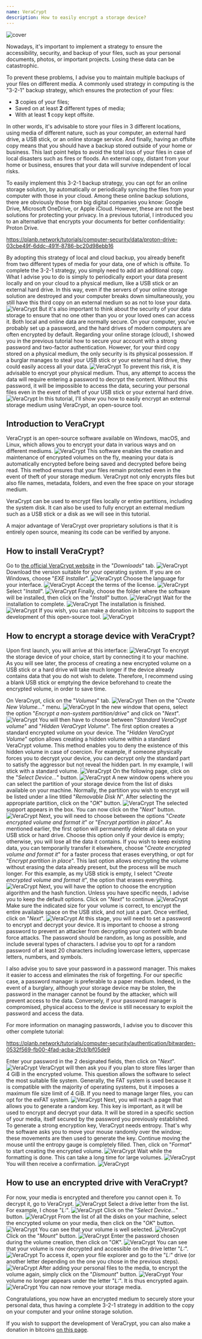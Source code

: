 ```yaml
---
name: VeraCrypt
description: How to easily encrypt a storage device?
---
```

![cover](assets/cover.webp)

Nowadays, it's important to implement a strategy to ensure the accessibility, security, and backup of your files, such as your personal documents, photos, or important projects. Losing these data can be catastrophic.

To prevent these problems, I advise you to maintain multiple backups of your files on different media. A commonly used strategy in computing is the "3-2-1" backup strategy, which ensures the protection of your files:
- **3** copies of your files;
- Saved on at least **2** different types of media;
- With at least **1** copy kept offsite.

In other words, it's advisable to store your files in 3 different locations, using media of different nature, such as your computer, an external hard drive, a USB stick, or an online storage service. And finally, having an offsite copy means that you should have a backup stored outside of your home or business. This last point helps to avoid the total loss of your files in case of local disasters such as fires or floods. An external copy, distant from your home or business, ensures that your data will survive independent of local risks.

To easily implement this 3-2-1 backup strategy, you can opt for an online storage solution, by automatically or periodically syncing the files from your computer with those in your cloud. Among these online backup solutions, there are obviously those from big digital companies you know: Google Drive, Microsoft OneDrive, or Apple iCloud. However, these are not the best solutions for protecting your privacy. In a previous tutorial, I introduced you to an alternative that encrypts your documents for better confidentiality: Proton Drive.

https://planb.network/tutorials/computer-security/data/proton-drive-03cbe49f-6ddc-491f-8786-bc20d98ebb16

By adopting this strategy of local and cloud backup, you already benefit from two different types of media for your data, one of which is offsite. To complete the 3-2-1 strategy, you simply need to add an additional copy. What I advise you to do is simply to periodically export your data present locally and on your cloud to a physical medium, like a USB stick or an external hard drive. In this way, even if the servers of your online storage solution are destroyed and your computer breaks down simultaneously, you still have this third copy on an external medium so as not to lose your data.
![VeraCrypt](assets/notext/01.webp)
But it's also important to think about the security of your data storage to ensure that no one other than you or your loved ones can access it. Both local and online data are normally secure. On your computer, you've probably set up a password, and the hard drives of modern computers are often encrypted by default. Regarding your online storage (cloud), I showed you in the previous tutorial how to secure your account with a strong password and two-factor authentication. However, for your third copy stored on a physical medium, the only security is its physical possession. If a burglar manages to steal your USB stick or your external hard drive, they could easily access all your data.
![VeraCrypt](assets/notext/02.webp)
To prevent this risk, it is advisable to encrypt your physical medium. Thus, any attempt to access the data will require entering a password to decrypt the content. Without this password, it will be impossible to access the data, securing your personal files even in the event of theft of your USB stick or your external hard drive.
![VeraCrypt](assets/notext/03.webp)
In this tutorial, I'll show you how to easily encrypt an external storage medium using VeraCrypt, an open-source tool.

## Introduction to VeraCrypt

VeraCrypt is an open-source software available on Windows, macOS, and Linux, which allows you to encrypt your data in various ways and on different mediums.
![VeraCrypt](assets/notext/04.webp)
This software enables the creation and maintenance of encrypted volumes on the fly, meaning your data is automatically encrypted before being saved and decrypted before being read. This method ensures that your files remain protected even in the event of theft of your storage medium. VeraCrypt not only encrypts files but also file names, metadata, folders, and even the free space on your storage medium.

VeraCrypt can be used to encrypt files locally or entire partitions, including the system disk. It can also be used to fully encrypt an external medium such as a USB stick or a disk as we will see in this tutorial.

A major advantage of VeraCrypt over proprietary solutions is that it is entirely open source, meaning its code can be verified by anyone.

## How to install VeraCrypt?

Go to [the official VeraCrypt website](https://www.veracrypt.fr/en/Downloads.html) in the "*Downloads*" tab.
![VeraCrypt](assets/notext/05.webp)
Download the version suitable for your operating system. If you are on Windows, choose "*EXE Installer*".
![VeraCrypt](assets/notext/06.webp)
Choose the language for your interface.
![VeraCrypt](assets/notext/07.webp)
Accept the terms of the license.
![VeraCrypt](assets/notext/08.webp)
Select "*Install*".
![VeraCrypt](assets/notext/09.webp)
Finally, choose the folder where the software will be installed, then click on the "*Install*" button.
![VeraCrypt](assets/notext/10.webp)
Wait for the installation to complete.
![VeraCrypt](assets/notext/11.webp)
The installation is finished.
![VeraCrypt](assets/notext/12.webp)
If you wish, you can make a donation in bitcoins to support the development of this open-source tool.
![VeraCrypt](assets/notext/13.webp)
## How to encrypt a storage device with VeraCrypt?

Upon first launch, you will arrive at this interface:
![VeraCrypt](assets/notext/14.webp)
To encrypt the storage device of your choice, start by connecting it to your machine. As you will see later, the process of creating a new encrypted volume on a USB stick or a hard drive will take much longer if the device already contains data that you do not wish to delete. Therefore, I recommend using a blank USB stick or emptying the device beforehand to create the encrypted volume, in order to save time.

On VeraCrypt, click on the "*Volumes*" tab.
![VeraCrypt](assets/notext/15.webp)
Then on the "*Create New Volume...*" menu.
![VeraCrypt](assets/notext/16.webp)
In the new window that opens, select the option "*Encrypt a non-system partition/drive*" and click on "*Next*".
![VeraCrypt](assets/notext/17.webp)
You will then have to choose between "*Standard VeraCrypt volume*" and "*Hidden VeraCrypt Volume*". The first option creates a standard encrypted volume on your device. The "*Hidden VeraCrypt Volume*" option allows creating a hidden volume within a standard VeraCrypt volume. This method enables you to deny the existence of this hidden volume in case of coercion. For example, if someone physically forces you to decrypt your device, you can decrypt only the standard part to satisfy the aggressor but not reveal the hidden part. In my example, I will stick with a standard volume.
![VeraCrypt](assets/notext/18.webp)
On the following page, click on the "*Select Device...*" button.
![VeraCrypt](assets/notext/19.webp)
A new window opens where you can select the partition of your storage device from the list of disks available on your machine. Normally, the partition you wish to encrypt will be listed under a line titled "*Removable Disk N*". After selecting the appropriate partition, click on the "*OK*" button.
![VeraCrypt](assets/notext/20.webp)
The selected support appears in the box. You can now click on the "*Next*" button. ![VeraCrypt](assets/notext/21.webp)
Next, you will need to choose between the options "*Create encrypted volume and format it*" or "*Encrypt partition in place*". As mentioned earlier, the first option will permanently delete all data on your USB stick or hard drive. Choose this option only if your device is empty; otherwise, you will lose all the data it contains. If you wish to keep existing data, you can temporarily transfer it elsewhere, choose "*Create encrypted volume and format it*" for a faster process that erases everything, or opt for "*Encrypt partition in place*". This last option allows encrypting the volume without erasing the data already present, but the process will be much longer. For this example, as my USB stick is empty, I select "*Create encrypted volume and format it*", the option that erases everything.
![VeraCrypt](assets/notext/22.webp)
Next, you will have the option to choose the encryption algorithm and the hash function. Unless you have specific needs, I advise you to keep the default options. Click on "*Next*" to continue.
![VeraCrypt](assets/notext/23.webp)
Make sure the indicated size for your volume is correct, to encrypt the entire available space on the USB stick, and not just a part. Once verified, click on "*Next*".
![VeraCrypt](assets/notext/24.webp)
At this stage, you will need to set a password to encrypt and decrypt your device. It is important to choose a strong password to prevent an attacker from decrypting your content with brute force attacks. The password should be random, as long as possible, and include several types of characters. I advise you to opt for a random password of at least 20 characters including lowercase letters, uppercase letters, numbers, and symbols.

I also advise you to save your password in a password manager. This makes it easier to access and eliminates the risk of forgetting. For our specific case, a password manager is preferable to a paper medium. Indeed, in the event of a burglary, although your storage device may be stolen, the password in the manager cannot be found by the attacker, which will prevent access to the data. Conversely, if your password manager is compromised, physical access to the device is still necessary to exploit the password and access the data.

For more information on managing passwords, I advise you to discover this other complete tutorial:

https://planb.network/tutorials/computer-security/authentication/bitwarden-0532f569-fb00-4fad-acba-2fcb1bf05de9

Enter your password in the 2 designated fields, then click on "*Next*". ![VeraCrypt](assets/notext/25.webp)
VeraCrypt will then ask you if you plan to store files larger than 4 GiB in the encrypted volume. This question allows the software to select the most suitable file system. Generally, the FAT system is used because it is compatible with the majority of operating systems, but it imposes a maximum file size limit of 4 GiB. If you need to manage larger files, you can opt for the exFAT system.
![VeraCrypt](assets/notext/26.webp)
Next, you will reach a page that allows you to generate a random key. This key is important, as it will be used to encrypt and decrypt your data. It will be stored in a specific section of your media, itself secured by the password you previously established. To generate a strong encryption key, VeraCrypt needs entropy. That's why the software asks you to move your mouse randomly over the window; these movements are then used to generate the key. Continue moving the mouse until the entropy gauge is completely filled. Then, click on "*Format*" to start creating the encrypted volume.
![VeraCrypt](assets/notext/27.webp)
Wait while the formatting is done. This can take a long time for large volumes.
![VeraCrypt](assets/notext/28.webp)
You will then receive a confirmation.
![VeraCrypt](assets/notext/29.webp)
## How to use an encrypted drive with VeraCrypt?

For now, your media is encrypted and therefore you cannot open it. To decrypt it, go to VeraCrypt.
![VeraCrypt](assets/notext/30.webp)
Select a drive letter from the list. For example, I chose "*L:*".
![VeraCrypt](assets/notext/31.webp)
Click on the "*Select Device...*" button.
![VeraCrypt](assets/notext/32.webp)
From the list of all the disks on your machine, select the encrypted volume on your media, then click on the "*OK*" button.
![VeraCrypt](assets/notext/33.webp)
You can see that your volume is well selected.
![VeraCrypt](assets/notext/34.webp)
Click on the "*Mount*" button.
![VeraCrypt](assets/notext/35.webp)
Enter the password chosen during the volume creation, then click on "*OK*".
![VeraCrypt](assets/notext/36.webp)
You can see that your volume is now decrypted and accessible on the drive letter "*L:*".
![VeraCrypt](assets/notext/37.webp)
To access it, open your file explorer and go to the "*L:*" drive (or another letter depending on the one you chose in the previous steps). ![VeraCrypt](assets/notext/38.webp)
After adding your personal files to the media, to encrypt the volume again, simply click on the "*Dismount*" button.
![VeraCrypt](assets/notext/39.webp)
Your volume no longer appears under the letter "*L:*". It is thus encrypted again.
![VeraCrypt](assets/notext/40.webp)
You can now remove your storage media.

Congratulations, you now have an encrypted medium to securely store your personal data, thus having a complete 3-2-1 strategy in addition to the copy on your computer and your online storage solution.

If you wish to support the development of VeraCrypt, you can also make a donation in bitcoins [on this page](https://www.veracrypt.fr/en/Donation.html).